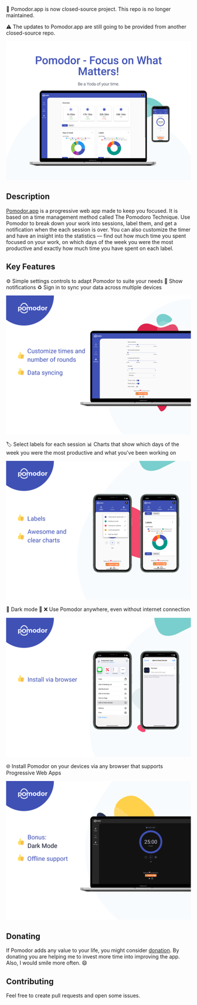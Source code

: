 🔐 Pomodor.app is now closed-source project. This repo is no longer maintained.

⚠️ The updates to Pomodor.app are still going to be provided from another closed-source repo.


[![Image 1][]][pomodor.app]

## Description

[Pomodor.app][pomodor.app] is a progressive web app made to keep you focused. It is based on a time management method called The Pomodoro Technique. Use Pomodor to break down your work into sessions, label them, and get a notification when the each session is over. You can also customize the timer and have an insight into the statistics — find out how much time you spent focused on your work, on which days of the week you were the most productive and exactly how much time you have spent on each label.

## Key Features

⚙️ Simple settings controls to adapt Pomodor to suite your needs
🔔 Show notifications
♻️ Sign in to sync your data across multiple devices

![Image 2]

🏷 Select labels for each session
📊 Charts that show which days of the week you were the most productive and what you've been working on

![Image 3]

🌙 Dark mode
📶 ❌ Use Pomodor anywhere, even without internet connection

![Image 4]

🌐 Install Pomodor on your devices via any browser that supports Progressive Web Apps

![Image 5]

## Donating

If Pomodor adds any value to your life, you might consider [donation][donate]. By donating you are helping me to invest more time into improving the app. Also, I would smile more often. 😄

## Contributing

Feel free to create pull requests and open some issues.

[image 1]: screenshots/1.svg?raw=true&sanitize=true
[image 2]: screenshots/2.svg?raw=true&sanitize=true
[image 3]: screenshots/3.svg?raw=true&sanitize=true
[image 4]: screenshots/4.svg?raw=true&sanitize=true
[image 5]: screenshots/5.svg?raw=true&sanitize=true
[pomodor.app]: https://pomodor.app
[donate]: https://www.buymeacoffee.com/sashadrmic
